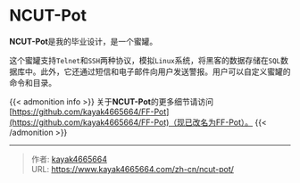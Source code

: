 # NCUT-Pot

**NCUT-Pot**是我的毕业设计，是一个蜜罐。
<!--more-->

这个蜜罐支持`Telnet`和`SSH`两种协议，模拟`Linux`系统，将黑客的数据存储在`SQL`数据库中。此外，它还通过短信和电子邮件向用户发送警报。用户可以自定义蜜罐的命令和目录。

{{< admonition info >}}
关于**NCUT-Pot**的更多细节请访问[https://github.com/kayak4665664/FF-Pot](https://github.com/kayak4665664/FF-Pot)（现已改名为FF-Pot）。
{{< /admonition >}}

---

> 作者: [kayak4665664](https://github.com/kayak4665664)  
> URL: https://www.kayak4665664.com/zh-cn/ncut-pot/  

